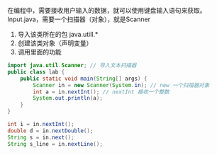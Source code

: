 在编程中，需要接收用户输入的数据，就可以使用键盘输入语句来获取。Input.java，需要一个扫描器（对象），就是Scanner

1. 导入该类所在的包 java.utill.*
2. 创建该类对象（声明变量）
3. 调用里面的功能

```java
import java.util.Scanner; // 导入文本扫描器
public class lab {
    public static void main(String[] args) {
        Scanner in = new Scanner(System.in); // new 一个扫描器对象
        int a = in.nextInt(); // nextInt 接收一个整数
        System.out.println(a);
    }
}
```

```java
int i = in.nextInt();
double d = in.nextDouble();
String s = in.next();
String s_line = in.nextLine();

```

